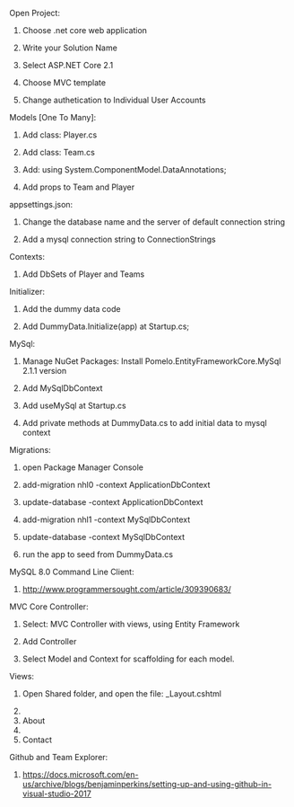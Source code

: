 ﻿Open Project:

1. Choose .net core web application

2. Write your Solution Name

3. Select ASP.NET Core 2.1

4. Choose MVC template

5. Change authetication to Individual User Accounts

Models [One To Many]: 

1. Add class: Player.cs

2. Add class: Team.cs

3. Add: using System.ComponentModel.DataAnnotations;

4. Add props to Team and Player

appsettings.json:

1. Change the database name and the server of default connection string 

2. Add a mysql connection string to ConnectionStrings

Contexts:

1. Add DbSets of Player and Teams

Initializer:

1. Add the dummy data code

2. Add DummyData.Initialize(app) at Startup.cs;

MySql:

1. Manage NuGet Packages: Install Pomelo.EntityFrameworkCore.MySql 2.1.1 version

2. Add MySqlDbContext

3. Add useMySql at Startup.cs

4. Add private methods at DummyData.cs to add initial data to mysql context

Migrations:

1. open Package Manager Console

1. add-migration nhl0 -context ApplicationDbContext

2. update-database -context ApplicationDbContext

3. add-migration nhl1 -context MySqlDbContext

4. update-database -context MySqlDbContext

5. run the app to seed from DummyData.cs

MySQL 8.0 Command Line Client:

1. http://www.programmersought.com/article/309390683/

MVC Core Controller:

1. Select: MVC Controller with views, using Entity Framework

2. Add Controller

3. Select Model and Context for scaffolding for each model.

Views:

1. Open Shared folder, and open the file: _Layout.cshtml

2. <li><a asp-area="" asp-controller="Home" asp-action="About">About</a></li>
  
3. <li><a asp-area="" asp-controller="Home" asp-action="Contact">Contact</a></li>

Github and Team Explorer:

1. https://docs.microsoft.com/en-us/archive/blogs/benjaminperkins/setting-up-and-using-github-in-visual-studio-2017